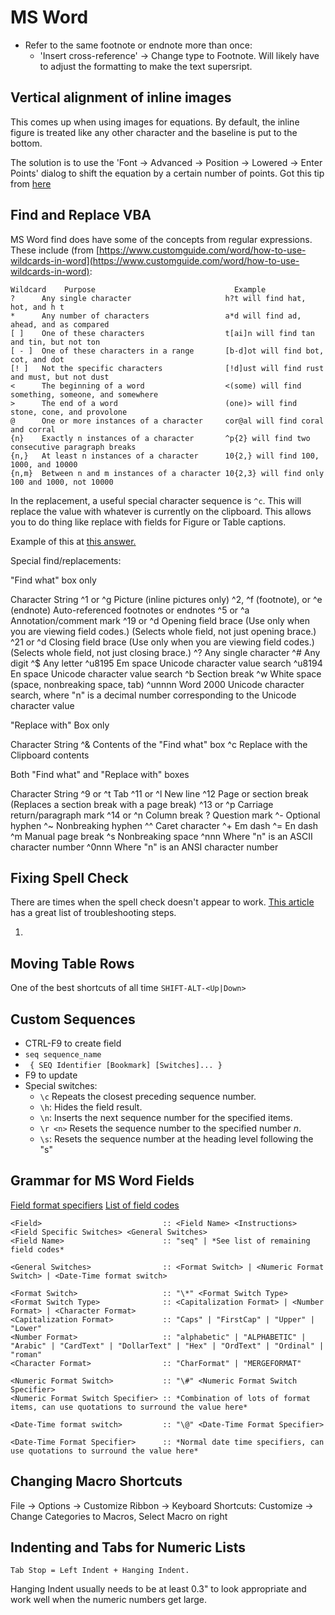 # MS Word

- Refer to the same footnote or endnote more than once:
    - 'Insert cross-reference' -> Change type to Footnote. Will likely
      have to adjust the formatting to make the text supersript.

## Vertical alignment of inline images

This comes up when using images for equations. By default, the inline
figure is treated like any other character and the baseline is put to
the bottom.

The solution is to use the 'Font -> Advanced -> Position -> Lowered ->
Enter Points' dialog to shift the equation by a
certain number of points. Got this tip from [here](https://wordribbon.tips.net/T009827_Vertical_Alignment_of_an_Inline_Graphic.html)


## Find and Replace VBA

MS Word find does have some of the concepts from regular expressions.
These include (from
[https://www.customguide.com/word/how-to-use-wildcards-in-word](https://www.customguide.com/word/how-to-use-wildcards-in-word):

```
Wildcard 	Purpose                               Example
?      Any single character                     h?t will find hat, hot, and h t
*      Any number of characters                 a*d will find ad, ahead, and as compared
[ ]    One of these characters                  t[ai]n will find tan and tin, but not ton
[ - ]  One of these characters in a range       [b-d]ot will find bot, cot, and dot
[! ]   Not the specific characters              [!d]ust will find rust and must, but not dust
<      The beginning of a word                  <(some) will find something, someone, and somewhere
>      The end of a word                        (one)> will find stone, cone, and provolone
@      One or more instances of a character     cor@al will find coral and corral
{n}    Exactly n instances of a character       ^p{2} will find two consecutive paragraph breaks
{n,}   At least n instances of a character      10{2,} will find 100, 1000, and 10000
{n,m}  Between n and m instances of a character 10{2,3} will find only 100 and 1000, not 10000
```

In the replacement, a useful special character sequence is `^c`. This
will replace the value with whatever is currently on the clipboard. This
allows you to do thing like replace with fields for Figure or Table
captions.

Example of this at [this
answer.](https://answers.microsoft.com/en-us/msoffice/forum/msoffice_word-mso_winother-mso_archive/how-to-replace-the-tablefigure-caption-labels-in/23c09913-c813-4868-bf20-8624c50e6f32)

Special find/replacements:


"Find what" box only

Character  String
^1 or ^g Picture (inline pictures only)
^2, ^f (footnote), or ^e (endnote) Auto-referenced footnotes or endnotes
^5 or ^a Annotation/comment mark
^19 or ^d Opening field brace (Use only when you are viewing field codes.) (Selects whole field, not just opening brace.)
^21 or ^d Closing field brace (Use only when you are viewing field codes.) (Selects whole field, not just closing brace.)
^?  Any single character
^# Any digit
^$ Any letter
^u8195 Em space Unicode character value search
^u8194 En space Unicode character value search
^b Section break
^w White space (space, nonbreaking space, tab)
^unnnn Word 2000 Unicode character search, where "n" is a decimal number corresponding to the Unicode character value

"Replace with" Box only

Character String
^& Contents of the "Find what" box
^c Replace with the Clipboard contents

Both "Find what" and "Replace with" boxes

Character String
^9 or ^t Tab
^11 or ^l New line
^12 Page or section break (Replaces a section break with a page break)
^13 or ^p Carriage return/paragraph mark
^14 or ^n Column break
?  Question mark
^- Optional hyphen
^~ Nonbreaking hyphen
^^ Caret character
^+ Em dash
^= En dash
^m Manual page break
^s Nonbreaking space
^nnn Where "n" is an ASCII character number
^0nnn Where "n" is an ANSI character number

## Fixing Spell Check

There are times when the spell check doesn't appear to work. [This
article](https://www.lifewire.com/fix-spell-check-not-working-in-word-4693118)
has a great list of troubleshooting steps.

1.

## Moving Table Rows

One of the best shortcuts of all time
`SHIFT-ALT-<Up|Down>`

## Custom Sequences

- CTRL-F9 to create field
- `seq sequence_name`
- ` { SEQ Identifier [Bookmark] [Switches]... }`
- F9 to update
- Special switches:
  - `\c` Repeats the closest preceding sequence number.
  - `\h`: Hides the field result.
  - `\n`: Inserts the next sequence number for the specified items.
  - `\r <n>` Resets the sequence number to the specified number *n*.
  - `\s`: Resets the sequence number at the heading level following the "s"

## Grammar for MS Word Fields

[Field format specifiers](https://support.microsoft.com/en-us/office/format-field-results-baa61f5a-5636-4f11-ab4f-6c36ae43508c?ui=en-US&rs=en-US&ad=US)
[List of field codes](https://support.microsoft.com/en-us/office/list-of-field-codes-in-word-1ad6d91a-55a7-4a8d-b535-cf7888659a51)

```bnf
<Field>                           :: <Field Name> <Instructions> <Field Specific Switches> <General Switches>
<Field Name>                      :: "seq" | *See list of remaining field codes*

<General Switches>                :: <Format Switch> | <Numeric Format Switch> | <Date-Time format switch>

<Format Switch>                   :: "\*" <Format Switch Type>
<Format Switch Type>              :: <Capitalization Format> | <Number Format> | <Character Format>
<Capitalization Format>           :: "Caps" | "FirstCap" | "Upper" | "Lower"
<Number Format>                   :: "alphabetic" | "ALPHABETIC" | "Arabic" | "CardText" | "DollarText" | "Hex" | "OrdText" | "Ordinal" | "roman"
<Character Format>                :: "CharFormat" | "MERGEFORMAT"

<Numeric Format Switch>           :: "\#" <Numeric Format Switch Specifier>
<Numeric Format Switch Specifier> :: *Combination of lots of format items, can use quotations to surround the value here*

<Date-Time format switch>         :: "\@" <Date-Time Format Specifier>

<Date-Time Format Specifier>      :: *Normal date time specifiers, can use quotations to surround the value here*
```

## Changing Macro Shortcuts

File -> Options -> Customize Ribbon -> Keyboard Shortcuts: Customize ->
Change Categories to Macros, Select Macro on right


## Indenting and Tabs for Numeric Lists

```
Tab Stop = Left Indent + Hanging Indent.
```

Hanging Indent usually needs to be at least 0.3" to look appropriate and
work well when the numeric numbers get large.
